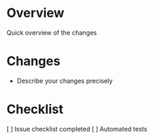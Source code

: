 # Overview

Quick overview of the changes

# Changes

- Describe your changes precisely

# Checklist

[ ] Issue checklist completed
[ ] Automated tests
